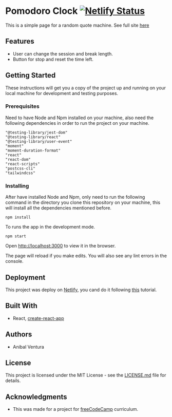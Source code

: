 # Pomodoro Clock [![Netlify Status](https://api.netlify.com/api/v1/badges/130700f4-47cd-44af-b643-82576fa7f8a7/deploy-status)](https://app.netlify.com/sites/randomquotemachine-av/deploys)

This is a simple page for a random quote machine. See full site [here](https://pomodoroclock-av.netlify.com/)

## Features

- User can change the session and break length.
- Button for stop and reset the time left.

## Getting Started

These instructions will get you a copy of the project up and running on your local machine for development and testing purposes.

### Prerequisites

Need to have Node and Npm installed on your machine, also need the following dependencies in order to run the project on your machine.

```
"@testing-library/jest-dom"
"@testing-library/react"
"@testing-library/user-event"
"moment"
"moment-duration-format"
"react"
"react-dom"
"react-scripts"
"postcss-cli"
"tailwindcss"
```

### Installing

After have installed Node and Npm, only need to run the following command in the directory you clone this repository on your machine, this will install all the dependencies mentioned before.

```
npm install
```

To runs the app in the development mode.

```
npm start
```

Open [http://localhost:3000](http://localhost:3000) to view it in the browser.

The page will reload if you make edits. You will also see any lint errors in the console.

## Deployment

This project was deploy on [Netlify](www.netlify.com), you cand do it following [this](https://dev.to/easybuoy/deploying-react-app-from-github-to-netlify-3a9j) tutorial.

## Built With

- React, [create-react-app](https://github.com/facebook/create-react-app)

## Authors

- Anibal Ventura

## License

This project is licensed under the MIT License - see the [LICENSE.md](LICENSE.md) file for details.

## Acknowledgments

- This was made for a project for [freeCodeCamp](https://www.freecodecamp.org/) curriculum.

